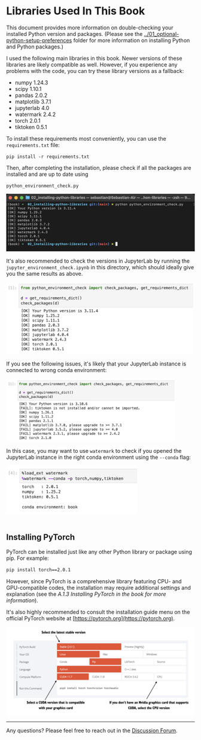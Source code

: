 # Libraries Used In This Book

This document provides more information on double-checking your installed Python version and packages. (Please see the [../01_optional-python-setup-preferences](../01_optional-python-setup-preferences) folder for more information on installing Python and Python packages.)

I used the following main libraries in this book. Newer versions of these libraries are likely compatible as well. However, if you experience any problems with the code, you can try these library versions as a fallback:

-  numpy  1.24.3
-  scipy 1.10.1
-  pandas  2.0.2
-  matplotlib  3.7.1
-  jupyterlab  4.0
-  watermark  2.4.2
-  torch  2.0.1
-  tiktoken  0.5.1

To install these requirements most conveniently, you can use the `requirements.txt` file:

```
pip install -r requirements.txt
```


Then, after completing the installation, please check if all the packages are installed and are up to date using

```
python_environment_check.py
```

<img src="figures/check_1.jpg" width="600px">

It's also recommended to check the versions in JupyterLab by running the `jupyter_environment_check.ipynb` in this directory, which should ideally give you the same results as above.

<img src="figures/check_2.jpg" width="500px">

If you see the following issues, it's likely that your JupyterLab instance is connected to wrong conda environment:

<img src="figures/jupyter-issues.jpg" width="450px">


In this case, you may want to use `watermark` to check if you opened the JupyterLab instance in the right conda environment using the `--conda` flag:

<img src="figures/watermark.jpg" width="350px">


<br>
<br>


## Installing PyTorch

PyTorch can be installed just like any other Python library or package using pip. For example:

```bash
pip install torch==2.0.1
```

However, since PyTorch is a comprehensive library featuring CPU- and GPU-compatible codes, the installation may require additional settings and explanation (see the *A.1.3 Installing PyTorch in the book for more information*).

It's also highly recommended to consult the installation guide menu on the official PyTorch website at [https://pytorch.org](https://pytorch.org).

<img src="figures/pytorch-installer.jpg" width="600px">



---




Any questions? Please feel free to reach out in the [Discussion Forum](https://github.com/rasbt/LLMs-from-scratch/discussions).
